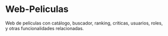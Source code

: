 # Web-Peliculas
Web de películas con catálogo,  buscador, ranking, críticas, usuarios, roles, y otras funcionalidades relacionadas.
